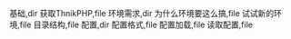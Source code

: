 基础,dir
    获取ThnikPHP,file
    环境需求,dir
        为什么环境要这么搞,file
        试试新的环境,file
    目录结构,file
配置,dir
    配置格式,file
    配置加载,file
    读取配置,file

